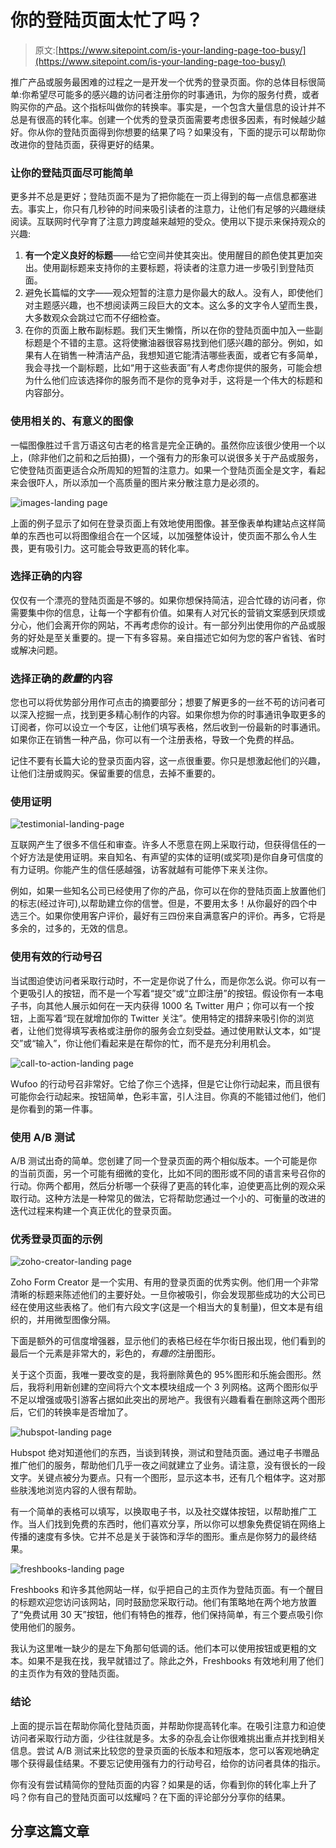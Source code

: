 # 你的登陆页面太忙了吗？

> 原文:[https://www.sitepoint.com/is-your-landing-page-too-busy/](https://www.sitepoint.com/is-your-landing-page-too-busy/)

推广产品或服务最困难的过程之一是开发一个优秀的登录页面。你的总体目标很简单:你希望尽可能多的感兴趣的访问者注册你的时事通讯，为你的服务付费，或者购买你的产品。这个指标叫做你的转换率。事实是，一个包含大量信息的设计并不总是有很高的转化率。创建一个优秀的登录页面需要考虑很多因素，有时候越少越好。你从你的登陆页面得到你想要的结果了吗？如果没有，下面的提示可以帮助你改进你的登陆页面，获得更好的结果。

### 让你的登陆页面尽可能简单

更多并不总是更好；登陆页面不是为了把你能在一页上得到的每一点信息都塞进去。事实上，你只有几秒钟的时间来吸引读者的注意力，让他们有足够的兴趣继续阅读。互联网时代孕育了注意力跨度越来越短的受众。使用以下提示来保持观众的兴趣:

1.  **有一个定义良好的标题**——给它空间并使其突出。使用醒目的颜色使其更加突出。使用副标题来支持你的主要标题，将读者的注意力进一步吸引到登陆页面。
2.  避免长篇幅的文字——观众短暂的注意力是你最大的敌人。没有人，即使他们对主题感兴趣，也不想阅读两三段巨大的文本。这么多的文字令人望而生畏，大多数观众会跳过它而不仔细检查。
3.  在你的页面上散布副标题。我们天生懒惰，所以在你的登陆页面中加入一些副标题是个不错的主意。这将使撇油器很容易找到他们感兴趣的部分。例如，如果有人在销售一种清洁产品，我想知道它能清洁哪些表面，或者它有多简单，我会寻找一个副标题，比如“用于这些表面”有人考虑你提供的服务，可能会想为什么他们应该选择你的服务而不是你的竞争对手，这将是一个伟大的标题和内容部分。

### 使用相关的、有意义的图像

一幅图像胜过千言万语这句古老的格言是完全正确的。虽然你应该很少使用一个以上，(除非他们之前和之后拍摄)，一个强有力的形象可以说很多关于产品或服务，它使登陆页面更适合众所周知的短暂的注意力。如果一个登陆页面全是文字，看起来会很吓人，所以添加一个高质量的图片来分散注意力是必须的。

![images-landing page](../Images/7234416b154fcc257097af8b5cf930ab.png)

上面的例子显示了如何在登录页面上有效地使用图像。甚至像表单构建站点这样简单的东西也可以将图像组合在一个区域，以加强整体设计，使页面不那么令人生畏，更有吸引力。这可能会导致更高的转化率。

### 选择正确的内容

仅仅有一个漂亮的登陆页面是不够的。如果你想保持简洁，迎合忙碌的访问者，你需要集中你的信息，让每一个字都有价值。如果有人对冗长的营销文案感到厌烦或分心，他们会离开你的网站，不再考虑你的设计。有一部分列出使用你的产品或服务的好处是至关重要的。提一下有多容易。亲自描述它如何为您的客户省钱、省时或解决问题。

### 选择正确的*数量*的内容

您也可以将优势部分用作可点击的摘要部分；想要了解更多的一丝不苟的访问者可以深入挖掘一点，找到更多精心制作的内容。如果你想为你的时事通讯争取更多的订阅者，你可以设立一个专区，让他们填写表格，然后收到一份最新的时事通讯。如果你正在销售一种产品，你可以有一个注册表格，导致一个免费的样品。

记住不要有长篇大论的登录页面内容，这一点很重要。你只是想激起他们的兴趣，让他们注册或购买。保留重要的信息，去掉不重要的。

### 使用证明

![testimonial-landing-page](../Images/8b87e1475e34b839a12a842ee908d44e.png)

互联网产生了很多不信任和审查。许多人不愿意在网上采取行动，但获得信任的一个好方法是使用证明。来自知名、有声望的实体的证明(或奖项)是你自身可信度的有力证明。你能产生的信任感越强，访客就越有可能停下来关注你。

例如，如果一些知名公司已经使用了你的产品，你可以在你的登陆页面上放置他们的标志(经过许可),以帮助建立你的信誉。但是，不要用太多！从你最好的四个中选三个。如果你使用客户评价，最好有三四份来自满意客户的评价。再多，它将是多余的，过多的，无效的信息。

### 使用有效的行动号召

当试图迫使访问者采取行动时，不一定是你说了什么，而是你怎么说。你可以有一个更吸引人的按钮，而不是一个写着“提交”或“立即注册”的按钮。假设你有一本电子书，向其他人展示如何在一天内获得 1000 名 Twitter 用户；你可以有一个按钮，上面写着“现在就增加你的 Twitter 关注”。使用特定的措辞来吸引你的浏览者，让他们觉得填写表格或注册你的服务会立刻受益。通过使用默认文本，如“提交”或“输入”，你让他们看起来是在帮你的忙，而不是充分利用机会。

![call-to-action-landing page](../Images/f357d9f7c0e9909e9571dcc3c5ea51ca.png)

Wufoo 的行动号召非常好。它给了你三个选择，但是它让你行动起来，而且很有可能你会行动起来。按钮简单，色彩丰富，引人注目。你真的不能错过他们，他们是你看到的第一件事。

### 使用 A/B 测试

A/B 测试出奇的简单。您创建了同一个登录页面的两个相似版本。一个可能是你的当前页面，另一个可能有细微的变化，比如不同的图形或不同的语言来号召你的行动。你两个都用，然后分析哪一个获得了更高的转化率，迫使更高比例的观众采取行动。这种方法是一种常见的做法，它将帮助您通过一个小的、可衡量的改进的迭代过程来构建一个真正优化的登录页面。

### 优秀登录页面的示例

![zoho-creator-landing page](../Images/edf384e41f03f4e840c053bef66fe9b7.png)

Zoho Form Creator 是一个实用、有用的登录页面的优秀实例。他们用一个非常清晰的标题来陈述他们的主要好处。一旦你被吸引，你会发现那些成功的大公司已经在使用这些表格了。他们有六段文字(这是一个相当大的复制量)，但文本是有组织的，并用微型图像分隔。

下面是额外的可信度增强器，显示他们的表格已经在华尔街日报出现，他们看到的最后一个元素是非常大的，彩色的，*有趣的*注册图形。

关于这个页面，我唯一要改变的是，我将删除黄色的 95%图形和乐施会图形。然后，我将利用新创建的空间将六个文本模块组成一个 3 列网格。这两个图形似乎不足以增强或吸引游客占据如此突出的房地产。我很有兴趣看看在删除这两个图形后，它们的转换率是否增加了。

![hubspot-landing page](../Images/c3308107b50e48cf3241746399196c9c.png)

Hubspot 绝对知道他们的东西，当谈到转换，测试和登陆页面。通过电子书赠品推广他们的服务，帮助他们几乎一夜之间就建立了业务。请注意，没有很长的一段文字。关键点被分为要点。只有一个图形，显示这本书，还有几个粗体字。这对那些肤浅地浏览内容的人很有帮助。

有一个简单的表格可以填写，以换取电子书，以及社交媒体按钮，以帮助推广工作。当人们找到免费的东西时，他们喜欢分享，所以你可以想象免费促销在网络上传播的速度有多快。它并不总是关于装饰和浮华的图形。重点是你努力的最终结果。

![freshbooks-landing page](../Images/24cadad2219d1c0866d56fc2612e64bb.png)

Freshbooks 和许多其他网站一样，似乎把自己的主页作为登陆页面。有一个醒目的标题欢迎您访问该网站，同时鼓励您采取行动。他们有策略地在两个地方放置了“免费试用 30 天”按钮，他们有特色的推荐，他们保持简单，有三个要点吸引你使用他们的服务。

我认为这里唯一缺少的是左下角那句低调的话。他们本可以使用按钮或更粗的文本。如果不是我在找，我早就错过了。除此之外，Freshbooks 有效地利用了他们的主页作为有效的登陆页面。

### 结论

上面的提示旨在帮助你简化登陆页面，并帮助你提高转化率。在吸引注意力和迫使访问者采取行动方面，少往往就是多。太多的杂乱会让你很难挑出重点并找到相关信息。尝试 A/B 测试来比较您的登录页面的长版本和短版本，您可以客观地确定哪个获得最佳结果。不要忘记使用强有力的行动号召，给你的访问者具体的指示。

你有没有尝试精简你的登陆页面的内容？如果是的话，你看到你的转化率上升了吗？你有自己的登陆页面可以炫耀吗？在下面的评论部分分享你的结果。

## 分享这篇文章